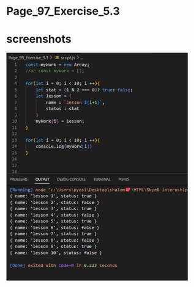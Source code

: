 # Page_97_Exercise_5.3

# screenshots

![Code_and_output](../Page_95_Exercise_5.3/screenshots/code_and_output.png)